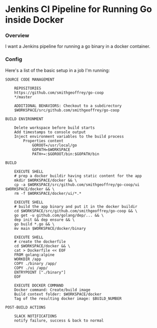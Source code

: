 # Jenkins CI Pipeline for Running Go inside Docker

### Overview

I want a Jenkins pipeline for running a go binary in a docker container.

### Config

Here's a list of the basic setup in a job I'm running:

    SOURCE CODE MANAGEMENT
        
        REPOSITORIES
        https://github.com/smithgeoffrey/go-coop
        */master
        
        ADDITIONAL BEHAVIORS: Checkout to a subdirectory
        $WORKSPACE/src/github.com/smithgeoffrey/go-coop
        
    BUILD ENVIRONMENT
    
        Delete workspace before build starts
        Add timestamps to console output
        Inject environment variables to the build process
            Properties content
                GOROOT=/usr/local/go
                GOPATH=$WORKSPACE
                PATH+=:$GOROOT/bin:$GOPATH/bin
    
    BUILD
        
        EXECUTE SHELL
        # prep a docker buildir having static content for the app
        mkdir $WORKSPACE/docker && \
        cp -a $WORKSPACE/src/github.com/smithgeoffrey/go-coop/ui $WORKSPACE/docker && \
        rm -f $WORKSPACE/docker/ui/*.*

        EXECUTE SHELL
        # build the app binary and put it in the docker buildir
        cd $WORKSPACE/src/github.com/smithgeoffrey/go-coop && \
        go get -u github.com/golang/dep/... && \
        dep init && dep ensure && \
        go build *.go && \
        mv main $WORKSPACE/docker/binary
    
        EXECUTE SHELL
        # create the dockerfile
        cd $WORKSPACE/docker && \
        cat > Dockerfile << EOF
        FROM golang:alpine
        WORKDIR /app
        COPY ./binary /app/
        COPY ./ui /app/
        ENTRYPOINT ["./binary"]
        EOF        
    
        EXECUTE DOCKER COMMAND
        Docker command: Create/build image
        Build context folder: $WORKSPACE/docker
        Tag of the resulting docker image: $BUILD_NUMBER
            
    POST-BUILD ACTIONS
        
        SLACK NOTIFICATIONS
        notify failure, success & back to normal